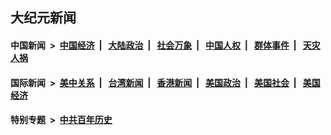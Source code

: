 ## 大纪元新闻

#### 中国新闻 &nbsp;>&nbsp; [中国经济](indexes/ncid283/README.md?11062045) &nbsp;| &nbsp; [大陆政治](indexes/ncid277/README.md?11062045) &nbsp;| &nbsp; [社会万象](indexes/ncid282/README.md?11062045) &nbsp;| &nbsp; [中国人权](indexes/ncid278/README.md?11062045) &nbsp;| &nbsp; [群体事件](indexes/ncid279/README.md?11062045) &nbsp;| &nbsp; [天灾人祸](indexes/ncid280/README.md?11062045)

#### 国际新闻 &nbsp;>&nbsp; [美中关系](indexes/nf1412576/README.md?11062045) &nbsp;| &nbsp; [台湾新闻](indexes/ncid1349361/README.md?11062045) &nbsp;| &nbsp; [香港新闻](indexes/ncid1349362/README.md?11062045) &nbsp;| &nbsp; [美国政治](indexes/ncid1078159/README.md?11062045) &nbsp;| &nbsp; [美国社会](indexes/ncid1078160/README.md?11062045) &nbsp;| &nbsp; [美国经济](indexes/ncid1078158/README.md?11062045)

#### 特别专题 &nbsp;>&nbsp; [中共百年历史](https://github.com/epoch-news/epoch-special/blob/master/README.md?11062045)  
